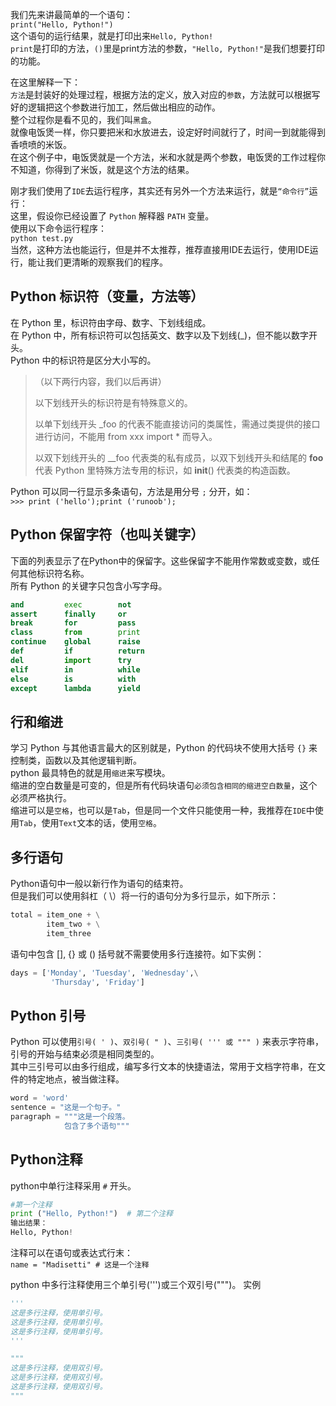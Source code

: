 我们先来讲最简单的一个语句：  
`print("Hello, Python!")`  
这个语句的运行结果，就是打印出来`Hello, Python!`  
`print`是打印的方法，`()`里是print方法的参数，`"Hello, Python!"`是我们想要打印的功能。

在这里解释一下：  
`方法`是封装好的处理过程，根据方法的定义，放入对应的`参数`，方法就可以根据写好的逻辑把这个参数进行加工，然后做出相应的动作。  
整个过程你是看不见的，我们叫`黑盒`。  
就像电饭煲一样，你只要把米和水放进去，设定好时间就行了，时间一到就能得到香喷喷的米饭。  
在这个例子中，电饭煲就是一个方法，米和水就是两个参数，电饭煲的工作过程你不知道，你得到了米饭，就是这个方法的结果。

刚才我们使用了`IDE`去运行程序，其实还有另外一个方法来运行，就是`“命令行”`运行：  
这里，假设你已经设置了 `Python` 解释器 `PATH` 变量。  
使用以下命令运行程序：  
`python test.py`  
当然，这种方法也能运行，但是并不太推荐，推荐直接用IDE去运行，使用IDE运行，能让我们更清晰的观察我们的程序。


## Python 标识符（变量，方法等）
在 Python 里，标识符由字母、数字、下划线组成。  
在 Python 中，所有标识符可以包括英文、数字以及下划线(_)，但不能以数字开头。  
Python 中的标识符是区分大小写的。  
>（以下两行内容，我们以后再讲）
>
>以下划线开头的标识符是有特殊意义的。
>
>以单下划线开头 _foo 的代表不能直接访问的类属性，需通过类提供的接口进行访问，不能用 from xxx import * 而导入。
>
>以双下划线开头的 __foo 代表类的私有成员，以双下划线开头和结尾的 __foo__ 代表 Python 里特殊方法专用的标识，如 __init__() 代表类的构造函数。

Python 可以同一行显示多条语句，方法是用分号 `;` 分开，如：  
`>>> print ('hello');print ('runoob');`


## Python 保留字符（也叫关键字）
下面的列表显示了在Python中的保留字。这些保留字不能用作常数或变数，或任何其他标识符名称。  
所有 Python 的关键字只包含小写字母。
```python
and         exec        not
assert      finally     or
break       for         pass
class       from        print
continue    global      raise
def         if          return
del         import      try
elif	    in	        while
else	    is	        with
except	    lambda      yield
```  

## 行和缩进
学习 Python 与其他语言最大的区别就是，Python 的代码块不使用大括号 `{}` 来控制类，函数以及其他逻辑判断。  
python 最具特色的就是用`缩进`来写模块。  
缩进的空白数量是可变的，但是所有代码块语句`必须包含相同的缩进空白数量`，这个必须严格执行。  
缩进可以是`空格`，也可以是`Tab`，但是同一个文件只能使用一种，我推荐在`IDE`中使用`Tab`，使用`Text`文本的话，使用`空格`。

## 多行语句
Python语句中一般以新行作为语句的结束符。  
但是我们可以使用斜杠（ \）将一行的语句分为多行显示，如下所示：  
```python
total = item_one + \
        item_two + \
        item_three
```
语句中包含 [], {} 或 () 括号就不需要使用多行连接符。如下实例：
```python
days = ['Monday', 'Tuesday', 'Wednesday',\
         'Thursday', 'Friday']
```

## Python 引号
Python 可以使用`引号( ' )`、`双引号( " )`、`三引号( ''' 或 """ )` 来表示字符串，引号的开始与结束必须是相同类型的。  
其中三引号可以由多行组成，编写多行文本的快捷语法，常用于文档字符串，在文件的特定地点，被当做注释。  
```python
word = 'word'
sentence = "这是一个句子。"
paragraph = """这是一个段落。
            包含了多个语句"""
```

## Python注释
python中单行注释采用 `#` 开头。

```python
#第一个注释
print ("Hello, Python!")  # 第二个注释
输出结果：
Hello, Python!
```


注释可以在语句或表达式行末：  
`name = "Madisetti" # 这是一个注释`

python 中多行注释使用三个单引号(''')或三个双引号(""")。
实例
```python
'''
这是多行注释，使用单引号。
这是多行注释，使用单引号。
这是多行注释，使用单引号。
'''

"""
这是多行注释，使用双引号。
这是多行注释，使用双引号。
这是多行注释，使用双引号。
"""
```
